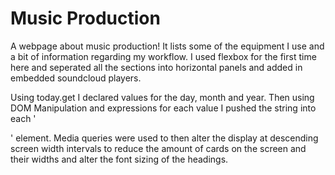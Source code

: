 # Music Production

A webpage about music production! It lists some of the equipment I use and a bit of information regarding my workflow. I used flexbox for the first time here and seperated all the sections into horizontal panels and added in embedded soundcloud players.

Using today.get I declared values for the day, month and year. Then using DOM Manipulation and expressions for each value I pushed the string into each '<p>' element. Media queries were used to then alter the display at descending screen width intervals to reduce the amount of cards on the screen and their widths and alter the font sizing of the headings.